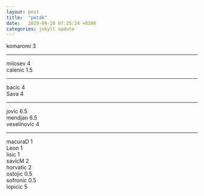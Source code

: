 ```yaml
---
layout: post
title:  "petak"
date:   2019-09-20 07:25:24 +0200
categories: jekyll update
---
```


komaromi 3  

***

milosev 4  
calenic 1.5  

***

bacic 4  
Sava 4  

***

jovic 6.5  
mendjan 6.5  
veselinovic 4  

***

macuraD 1  
Leon 1  
lisic 1  
savicM 2  
horvatic 2  
ostojic 0.5  
sofronic 0.5  
lopicic 5  